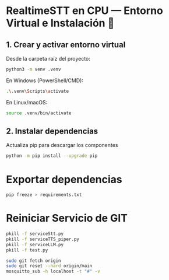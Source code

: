# RealtimeSTT en CPU — Entorno Virtual e Instalación 🚀

## 1. Crear y activar entorno virtual

Desde la carpeta raíz del proyecto:

```bash
python3 -m venv .venv
```


En Windows (PowerShell/CMD):

```bash
.\.venv\Scripts\activate
```
En Linux/macOS:

```bash
source .venv/bin/activate
```

## 2. Instalar dependencias

Actualiza pip para descargar los componentes

```bash
python -m pip install --upgrade pip
```

# Exportar dependencias

```bash
pip freeze > requirements.txt
```

# Reiniciar Servicio de GIT
```bash
pkill -f serviceStt.py
pkill -f serviceTTS_piper.py
pkill -f serviceLLM.py
pkill -f test.py

sudo git fetch origin
sudo git reset --hard origin/main
mosquitto_sub -h localhost -t "#" -v
```


